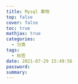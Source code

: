 ```yaml
---
title: Mysql 事物
top: false
cover: false
toc: true
mathjax: true
categories:
  - 分类
tags:
  - 标签
date: 2021-07-29 15:49:56
password:
summary:
---
```



